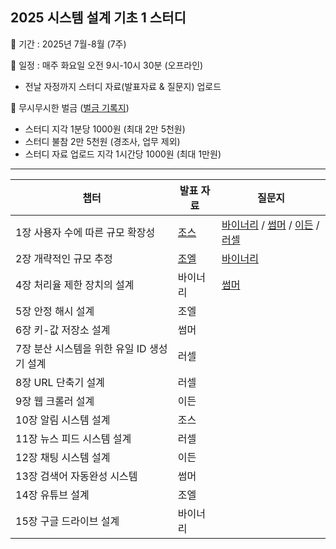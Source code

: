 ## 2025 시스템 설계 기초 1 스터디

📌 기간 : 2025년 7월-8월 (7주)

📌 일정 : 매주 화요일 오전 9시-10시 30분 (오프라인)

- 전날 자정까지 스터디 자료(발표자료 & 질문지) 업로드

📌 무시무시한 벌금 ([벌금 기록지](https://github.com/shinhee-rebecca/system-design-interview-1/blob/main/ETC/%EB%B2%8C%EA%B8%88%20%EA%B8%B0%EB%A1%9D%EC%A7%80.md))

- 스터디 지각 1분당 1000원 (최대 2만 5천원)
- 스터디 불참 2만 5천원 (경조사, 업무 제외)
- 스터디 자료 업로드 지각 1시간당 1000원 (최대 1만원)

---

| 챕터                                       | 발표 자료                                                                                   | 질문지                                    |
| ------------------------------------------ |-----------------------------------------------------------------------------------------| ----------------------------------------- |
| 1장 사용자 수에 따른 규모 확장성           | [조스](https://github.com/shinhee-rebecca/system-design-interview-1/tree/main/1%EC%9E%A5) | [바이너리](https://github.com/shinhee-rebecca/system-design-interview-1/blob/main/1%EC%9E%A5/question_binary.md) / [썸머](https://github.com/shinhee-rebecca/system-design-interview-1/blob/main/1%EC%9E%A5/question_summer.md) / [이든](https://github.com/shinhee-rebecca/system-design-interview-1/blob/main/1%EC%9E%A5/question_ethan.md) / [러셀](https://github.com/shinhee-rebecca/system-design-interview-1/blob/main/1%EC%9E%A5/question_russell.md) |
| 2장 개략적인 규모 추정                     | [조엘](https://github.com/shinhee-rebecca/system-design-interview-1/tree/main/2%EC%9E%A5) |  [바이너리](https://github.com/shinhee-rebecca/system-design-interview-1/blob/main/2%EC%9E%A5/question_binary.md)                                         |
| 4장 처리율 제한 장치의 설계                | 바이너리                                                                                    |  [썸머](https://github.com/shinhee-rebecca/system-design-interview-1/blob/main/4%EC%9E%A5/question_summer.md)                                         |
| 5장 안정 해시 설계                         | 조엘                                                                                      |                                           |
| 6장 키-값 저장소 설계                      | 썸머                                                                                      |                                           |
| 7장 분산 시스템을 위한 유일 ID 생성기 설계 | 러셀                                                                                      |                                           |
| 8장 URL 단축기 설계                        | 러셀                                                                                      |                                           |
| 9장 웹 크롤러 설계                         | 이든                                                                                      |                                           |
| 10장 알림 시스템 설계                      | 조스                                                                                      |                                           |
| 11장 뉴스 피드 시스템 설계                 | 러셀                                                                                      |                                           |
| 12장 채팅 시스템 설계                      | 이든                                                                                      |                                           |
| 13장 검색어 자동완성 시스템                | 썸머                                                                                      |                                           |
| 14장 유튜브 설계                           | 조엘                                                                                      |                                           |
| 15장 구글 드라이브 설계                    | 바이너리                                                                                    |                                           |

